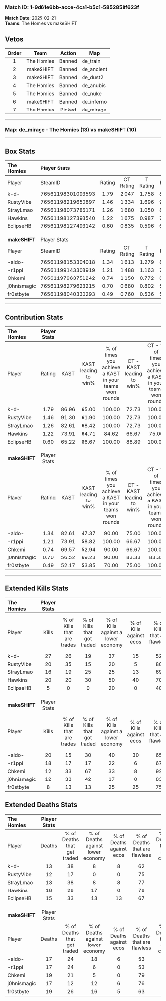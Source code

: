 ### Match ID: 1-9d61e6bb-acce-4ca1-b5c1-5852858f623f  
**Match Date**: 2025-02-21  
**Teams**: The Homies vs makeSHIFT  

## Vetos  

| Order | Team | Action | Map |
| :---: | :--: | :----: | --- |
| 1 | The Homies | Banned | de_train |
| 2 | makeSHIFT | Banned | de_ancient |
| 3 | makeSHIFT | Banned | de_dust2 |
| 4 | The Homies | Banned | de_anubis |
| 5 | The Homies | Banned | de_nuke |
| 6 | makeSHIFT | Banned | de_inferno |
| 7 | The Homies | Picked | de_mirage |

---  

### **Map**: de_mirage - The Homies (13) vs makeSHIFT (10)  
---  

## Box Stats  

| **The Homies** | Player Stats      |        |           |          |       |       |       |         |        |      |     |
| :- | :- | :-: | :-: | :-: | :-: | :-: | :-: | :-: | :-: | :-: | :-: |
| Player         | SteamID           | Rating | CT Rating | T Rating | KAST  |  ADR  | Kills | Assists | Deaths | K/D  | HS% |
| k-d-           | 76561198301093593 |  1.79  |   2.047   |  1.758   | 86.96 | 111.5 |  27   |    6    |   13   | 2.08 | 29  |
| RustyVibe      | 76561198219650897 |  1.46  |   1.334   |  1.696   | 91.30 | 75.5  |  20   |    4    |   12   | 1.67 | 20  |
| StrayLmao      | 76561198073786171 |  1.26  |   1.680   |  1.050   | 82.61 | 82.9  |  16   |    7    |   13   | 1.23 | 68  |
| Hawkins        | 76561198127393540 |  1.22  |   1.675   |  0.987   | 73.91 | 83.4  |  20   |    5    |   18   | 1.11 | 20  |
| EclipseHB      | 76561198127493142 |  0.60  |   0.835   |  0.596   | 65.22 | 51.0  |   5   |   13    |   15   | 0.33 | 40  |
|                |                   |        |           |          |       |       |       |         |        |      |     |
|                |                   |        |           |          |       |       |       |         |        |      |     |
|                |                   |        |           |          |       |       |       |         |        |      |     |
| **makeSHIFT**  | Player Stats      |        |           |          |       |       |       |         |        |      |     |
| Player         | SteamID           | Rating | CT Rating | T Rating | KAST  |  ADR  | Kills | Assists | Deaths | K/D  | HS% |
| -aldo-         | 76561198153304018 |  1.34  |   1.613   |  1.279   | 82.61 | 94.5  |  20   |    3    |   17   | 1.18 | 20  |
| -r1ppi         | 76561199143308919 |  1.21  |   1.488   |  1.163   | 73.91 | 95.4  |  18   |    6    |   17   | 1.06 | 61  |
| Chkemi         | 76561197963751242 |  0.74  |   1.150   |  0.772   | 69.57 | 49.4  |  12   |    1    |   19   | 0.63 | 50  |
| j0hnismagic    | 76561198279623215 |  0.70  |   0.680   |  0.802   | 56.52 | 49.2  |  12   |    2    |   17   | 0.71 | 16  |
| fr0stbyte      | 76561198040330293 |  0.49  |   0.760   |  0.536   | 52.17 | 53.2  |   8   |    5    |   19   | 0.42 | 50  |
---  

## Contribution Stats  

| **The Homies** | Player Stats |       |                      |                                                        |                           |                                                             |                          |                                                            |
| :- | :-: | :-: | :-: | :-: | :-: | :-: | :-: | :-: |
| Player         |    Rating    | KAST  | KAST leading to win% | % of times you achieve a KAST in your teams won rounds | CT - KAST leading to win% | CT - % of times you achieve a KAST in your teams won rounds | T - KAST leading to win% | T - % of times you achieve a KAST in your teams won rounds |
| k-d-           |     1.79     | 86.96 |        65.00         |                         100.00                         |           72.73           |                           100.00                            |          55.56           |                           100.00                           |
| RustyVibe      |     1.46     | 91.30 |        61.90         |                         100.00                         |           72.73           |                           100.00                            |          50.00           |                           100.00                           |
| StrayLmao      |     1.26     | 82.61 |        68.42         |                         100.00                         |           72.73           |                           100.00                            |          62.50           |                           100.00                           |
| Hawkins        |     1.22     | 73.91 |        64.71         |                         84.62                          |           66.67           |                            75.00                            |          62.50           |                           100.00                           |
| EclipseHB      |     0.60     | 65.22 |        86.67         |                         100.00                         |           88.89           |                           100.00                            |          83.33           |                           100.00                           |
|                |              |       |                      |                                                        |                           |                                                             |                          |                                                            |
|                |              |       |                      |                                                        |                           |                                                             |                          |                                                            |
|                |              |       |                      |                                                        |                           |                                                             |                          |                                                            |
| **makeSHIFT**  | Player Stats |       |                      |                                                        |                           |                                                             |                          |                                                            |
| Player         |    Rating    | KAST  | KAST leading to win% | % of times you achieve a KAST in your teams won rounds | CT - KAST leading to win% | CT - % of times you achieve a KAST in your teams won rounds | T - KAST leading to win% | T - % of times you achieve a KAST in your teams won rounds |
| -aldo-         |     1.34     | 82.61 |        47.37         |                         90.00                          |           75.00           |                           100.00                            |          27.27           |                           75.00                            |
| -r1ppi         |     1.21     | 73.91 |        58.82         |                         100.00                         |           66.67           |                           100.00                            |          50.00           |                           100.00                           |
| Chkemi         |     0.74     | 69.57 |        52.94         |                         90.00                          |           66.67           |                           100.00                            |          37.50           |                           75.00                            |
| j0hnismagic    |     0.70     | 56.52 |        69.23         |                         90.00                          |           83.33           |                            83.33                            |          57.14           |                           100.00                           |
| fr0stbyte      |     0.49     | 52.17 |        53.85         |                         70.00                          |           75.00           |                           100.00                            |          20.00           |                           25.00                            |
---  

## Extended Kills Stats  

| **The Homies** | Player Stats |                            |                            |                                    |                         |                              |                                 |                                       |                    |           |
| :- | :-: | :-: | :-: | :-: | :-: | :-: | :-: | :-: | :-: | :-: |
| Player         |    Kills     | % of Kills that are trades | % of Kills that got traded | % of Kills against a lower economy | % of Kills against ecos | % of Kills that are flawless | % of Kills that are close duels | % of Kills that are assisted by flash | Pistol Round Kills | AWP Kills |
| k-d-           |      27      |             26             |             19             |                 37                 |           15            |              52              |                4                |                   7                   |         0          |     2     |
| RustyVibe      |      20      |             35             |             15             |                 20                 |            5            |              80              |                5                |                   0                   |         13         |     1     |
| StrayLmao      |      16      |             19             |             25             |                 25                 |           13            |              69              |                6                |                  25                   |         0          |     0     |
| Hawkins        |      20      |             20             |             30             |                 50                 |           40            |              70              |               10                |                  10                   |         1          |     0     |
| EclipseHB      |      5       |             0              |             0              |                 20                 |            0            |              40              |                0                |                   0                   |         0          |     0     |
|                |              |                            |                            |                                    |                         |                              |                                 |                                       |                    |           |
|                |              |                            |                            |                                    |                         |                              |                                 |                                       |                    |           |
|                |              |                            |                            |                                    |                         |                              |                                 |                                       |                    |           |
| **makeSHIFT**  | Player Stats |                            |                            |                                    |                         |                              |                                 |                                       |                    |           |
| Player         |    Kills     | % of Kills that are trades | % of Kills that got traded | % of Kills against a lower economy | % of Kills against ecos | % of Kills that are flawless | % of Kills that are close duels | % of Kills that are assisted by flash | Pistol Round Kills | AWP Kills |
| -aldo-         |      20      |             15             |             30             |                 40                 |           30            |              65              |               10                |                   0                   |         0          |     0     |
| -r1ppi         |      18      |             17             |             17             |                 22                 |            6            |              67              |                0                |                   6                   |         0          |     6     |
| Chkemi         |      12      |             33             |             67             |                 33                 |            8            |              92              |                8                |                   0                   |         0          |     2     |
| j0hnismagic    |      12      |             33             |             42             |                 17                 |            0            |              83              |                0                |                   0                   |         8          |     1     |
| fr0stbyte      |      8       |             13             |             13             |                 25                 |           25            |              75              |                0                |                   0                   |         0          |     1     |
## Extended Deaths Stats  

| **The Homies** | Player Stats |                             |                                   |                          |                               |                            |                           |               |
| :- | :-: | :-: | :-: | :-: | :-: | :-: | :-: | :-: |
| Player         |    Deaths    | % of Deaths that get traded | % of Deaths against lower economy | % of Deaths against ecos | % of Deaths that are flawless | % of Deaths that are close | % of Deaths while blinded | Deaths to AWP |
| k-d-           |      13      |             38              |                 8                 |            8             |              62               |             8              |             0             |       2       |
| RustyVibe      |      12      |             17              |                 0                 |            0             |              75               |             0              |             0             |       1       |
| StrayLmao      |      13      |             38              |                 8                 |            8             |              77               |             8              |             0             |       2       |
| Hawkins        |      18      |             28              |                17                 |            0             |              78               |             0              |             6             |       1       |
| EclipseHB      |      15      |             33              |                13                 |            13            |              67               |             7              |             0             |       2       |
|                |              |                             |                                   |                          |                               |                            |                           |               |
|                |              |                             |                                   |                          |                               |                            |                           |               |
|                |              |                             |                                   |                          |                               |                            |                           |               |
| **makeSHIFT**  | Player Stats |                             |                                   |                          |                               |                            |                           |               |
| Player         |    Deaths    | % of Deaths that get traded | % of Deaths against lower economy | % of Deaths against ecos | % of Deaths that are flawless | % of Deaths that are close | % of Deaths while blinded | Deaths to AWP |
| -aldo-         |      17      |             24              |                18                 |            6             |              53               |             6              |             6             |       3       |
| -r1ppi         |      17      |             24              |                 6                 |            0             |              53               |             12             |             0             |       5       |
| Chkemi         |      19      |             21              |                 5                 |            0             |              79               |             0              |            16             |       3       |
| j0hnismagic    |      17      |             12              |                12                 |            6             |              76               |             0              |            12             |       1       |
| fr0stbyte      |      19      |             26              |                16                 |            5             |              63               |             11             |            11             |       2       |
